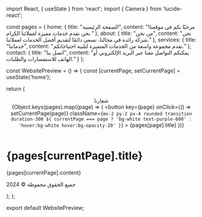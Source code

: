 import React, { useState } from 'react';
import { Camera } from 'lucide-react';

const pages = {
  home: {
    title: "الصفحة الرئيسية",
    content: "مرحبًا بكم في موقعنا! نحن نقدم خدمات مميزة لعملائنا الكرام."
  },
  about: {
    title: "من نحن",
    content: "نحن شركة رائدة في مجالنا، نسعى دائمًا لتقديم أفضل الخدمات لعملائنا."
  },
  services: {
    title: "خدماتنا",
    content: "نقدم مجموعة واسعة من الخدمات المتميزة لتلبية احتياجاتكم."
  },
  contact: {
    title: "اتصل بنا",
    content: "يمكنكم التواصل معنا عبر البريد الإلكتروني أو الهاتف للاستفسارات والطلبات."
  }
};

const WebsitePreview = () => {
  const [currentPage, setCurrentPage] = useState('home');

  return (
    <div className="bg-gradient-to-r from-purple-500 to-indigo-600 min-h-screen flex flex-col text-white">
      <header className="bg-white bg-opacity-10 p-4">
        <div className="container mx-auto flex justify-between items-center">
          <div className="flex items-center">
            <Camera size={32} className="text-yellow-300 mr-2" />
            <span className="text-2xl font-bold">شعارنا</span>
          </div>
          <nav>
            {Object.keys(pages).map((page) => (
              <button
                key={page}
                onClick={() => setCurrentPage(page)}
                className={`mx-2 py-2 px-4 rounded transition duration-300 ${
                  currentPage === page ? 'bg-white text-purple-600' : 'hover:bg-white hover:bg-opacity-20'
                }`}
              >
                {pages[page].title}
              </button>
            ))}
          </nav>
        </div>
      </header>
      <main className="flex-grow container mx-auto p-8">
        <div className="bg-white bg-opacity-10 p-8 rounded-lg shadow-lg">
          <h1 className="text-3xl font-bold mb-4 text-right">{pages[currentPage].title}</h1>
          <p className="text-lg text-right">{pages[currentPage].content}</p>
        </div>
      </main>
      <footer className="bg-white bg-opacity-10 p-4 text-center">
        <p>جميع الحقوق محفوظة © 2024</p>
      </footer>
    </div>
  );
};

export default WebsitePreview;
